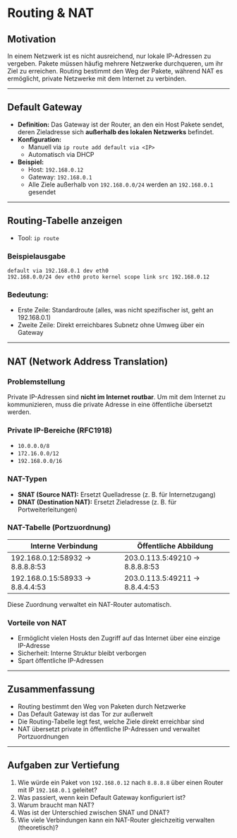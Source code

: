 # Routing & NAT

## Motivation

In einem Netzwerk ist es nicht ausreichend, nur lokale IP-Adressen zu vergeben. Pakete müssen häufig mehrere Netzwerke durchqueren, um ihr Ziel zu erreichen. Routing bestimmt den Weg der Pakete, während NAT es ermöglicht, private Netzwerke mit dem Internet zu verbinden.

---

## Default Gateway

- **Definition:** Das Gateway ist der Router, an den ein Host Pakete sendet, deren Zieladresse sich **außerhalb des lokalen Netzwerks** befindet.
- **Konfiguration:**
  - Manuell via `ip route add default via <IP>`
  - Automatisch via DHCP
- **Beispiel:**
  - Host: `192.168.0.12`
  - Gateway: `192.168.0.1`
  - Alle Ziele außerhalb von `192.168.0.0/24` werden an `192.168.0.1` gesendet

---

## Routing-Tabelle anzeigen

- Tool: `ip route`

### Beispielausgabe
```
default via 192.168.0.1 dev eth0
192.168.0.0/24 dev eth0 proto kernel scope link src 192.168.0.12
```

### Bedeutung:
- Erste Zeile: Standardroute (alles, was nicht spezifischer ist, geht an 192.168.0.1)
- Zweite Zeile: Direkt erreichbares Subnetz ohne Umweg über ein Gateway

---

## NAT (Network Address Translation)

### Problemstellung
Private IP-Adressen sind **nicht im Internet routbar**. Um mit dem Internet zu kommunizieren, muss die private Adresse in eine öffentliche übersetzt werden.

### Private IP-Bereiche (RFC1918)
- `10.0.0.0/8`
- `172.16.0.0/12`
- `192.168.0.0/16`

### NAT-Typen
- **SNAT (Source NAT):** Ersetzt Quelladresse (z. B. für Internetzugang)
- **DNAT (Destination NAT):** Ersetzt Zieladresse (z. B. für Portweiterleitungen)

### NAT-Tabelle (Portzuordnung)

| Interne Verbindung                | Öffentliche Abbildung              |
|----------------------------------|------------------------------------|
| 192.168.0.12:58932 → 8.8.8.8:53   | 203.0.113.5:49210 → 8.8.8.8:53     |
| 192.168.0.15:58933 → 8.8.4.4:53   | 203.0.113.5:49211 → 8.8.4.4:53     |

Diese Zuordnung verwaltet ein NAT-Router automatisch.

### Vorteile von NAT
- Ermöglicht vielen Hosts den Zugriff auf das Internet über eine einzige IP-Adresse
- Sicherheit: Interne Struktur bleibt verborgen
- Spart öffentliche IP-Adressen

---

## Zusammenfassung
- Routing bestimmt den Weg von Paketen durch Netzwerke
- Das Default Gateway ist das Tor zur außerwelt
- Die Routing-Tabelle legt fest, welche Ziele direkt erreichbar sind
- NAT übersetzt private in öffentliche IP-Adressen und verwaltet Portzuordnungen

---

## Aufgaben zur Vertiefung

1. Wie würde ein Paket von `192.168.0.12` nach `8.8.8.8` über einen Router mit IP `192.168.0.1` geleitet?
2. Was passiert, wenn kein Default Gateway konfiguriert ist?
3. Warum braucht man NAT?
4. Was ist der Unterschied zwischen SNAT und DNAT?
5. Wie viele Verbindungen kann ein NAT-Router gleichzeitig verwalten (theoretisch)?

